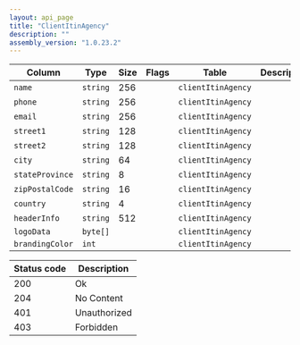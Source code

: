 ```yaml
---
layout: api_page
title: "ClientItinAgency"
description: ""
assembly_version: "1.0.23.2"
---
```




| Column | Type | Size | Flags | Table | Description |
| ------ | ---- | ---- | ----- | ----- | ----------- |
| `name` | `string` | 256 |  | `clientItinAgency` | 
| `phone` | `string` | 256 |  | `clientItinAgency` | 
| `email` | `string` | 256 |  | `clientItinAgency` | 
| `street1` | `string` | 128 |  | `clientItinAgency` | 
| `street2` | `string` | 128 |  | `clientItinAgency` | 
| `city` | `string` | 64 |  | `clientItinAgency` | 
| `stateProvince` | `string` | 8 |  | `clientItinAgency` | 
| `zipPostalCode` | `string` | 16 |  | `clientItinAgency` | 
| `country` | `string` | 4 |  | `clientItinAgency` | 
| `headerInfo` | `string` | 512 |  | `clientItinAgency` | 
| `logoData` | `byte[]` |  |  | `clientItinAgency` | 
| `brandingColor` | `int` |  |  | `clientItinAgency` | 

| Status code | Description |
| ----------- | ----------- |
| 200 | Ok |
| 204 | No Content |
| 401 | Unauthorized |
| 403 | Forbidden |


